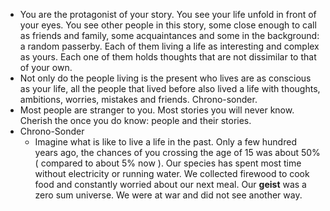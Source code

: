 - You are the protagonist of your story. You see your life unfold in front of your eyes. You see other people in this story, some close enough to call as friends and family, some acquaintances and some in the background: a random passerby. Each of them living a life as interesting and complex as yours. Each one of them holds thoughts that are not dissimilar to that of your own.  
- Not only do the people living is the present who lives are as conscious as your life, all the people that lived before also lived a life with thoughts, ambitions, worries, mistakes and friends. Chrono-sonder.
- Most people are stranger to you. Most stories you will never know. Cherish the once you do know: people and their stories.
- Chrono-Sonder
    - Imagine what is like to live a life in the past. Only a few hundred years ago, the chances of you crossing the age of 15 was about 50% ( compared to about 5% now ). Our species has spent most time without electricity or running water. We collected firewood to cook food and constantly worried about our next meal. Our __geist__ was a zero sum universe. We were at war and did not see another way.
